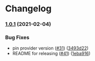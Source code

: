 # Changelog

### [1.0.1](https://www.github.com/GoogleCloudPlatform/notebooks-blueprint-security/compare/v1.0.0...v1.0.1) (2021-02-04)


### Bug Fixes

* pin provider version ([#31](https://www.github.com/GoogleCloudPlatform/notebooks-blueprint-security/issues/31)) ([3493d22](https://www.github.com/GoogleCloudPlatform/notebooks-blueprint-security/commit/3493d2273b0857c471bb489ab718f07f0fd97c33))
* README for releasing ([#41](https://www.github.com/GoogleCloudPlatform/notebooks-blueprint-security/issues/41)) ([1eba916](https://www.github.com/GoogleCloudPlatform/notebooks-blueprint-security/commit/1eba9164d205748ee7b9b6a37a99b3574ea11ab7))

